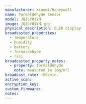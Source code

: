 ```yaml
---
manufacturer: Xiaomi/Honeywell
name: Formaldehyde Sensor
model: JQJCY01YM
image: JQJCY01YM.jpg
physical_description: OLED display
broadcasted_properties:
  - temperature
  - humidity
  - battery
  - formaldehyde
  - rssi
broadcasted_property_notes:
  - property: formaldehyde
    note: measured in (mg/m³)
broadcast_rate: ~50/min.
active_scan:
encryption_key:
custom_firmware:
notes:
---
```

